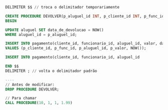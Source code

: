 ```sql
DELIMITER $$ // troca o delimitador temporariamente

CREATE PROCEDURE DEVOLVER(p_aluguel_id INT, p_cliente_id INT, p_func_id INT, p_valor DECIMAL(5,2))
BEGIN

UPDATE aluguel SET data_de_devolucao = NOW()
WHERE aluguel_id = p_aluguel_id;

INSERT INTO pagamento(cliente_id, funcionario_id, aluguel_id, valor, data_de_pagamento)
VALUES (p_cliente_id, p_func_id, p_aluguel_id, p_valor, NOW());

INSERT INTO pagamento(cliente_id, funcionario_id, aluguel_id

END $$
DELIMITER ; // volta o delimitador padrão

----
// Antes de modificar:
DROP PROCEDURE DEVOLVER;

// Para chamar
CALL PROCEDURE(10, 1, 1, 1.99)
```

```sql

```
<!--stackedit_data:
eyJoaXN0b3J5IjpbMTgxNDMxNzY0OSwtNzc2NTAyODAsMTU2OD
gxNzQwNiwtNjI2MjUzODM2XX0=
-->